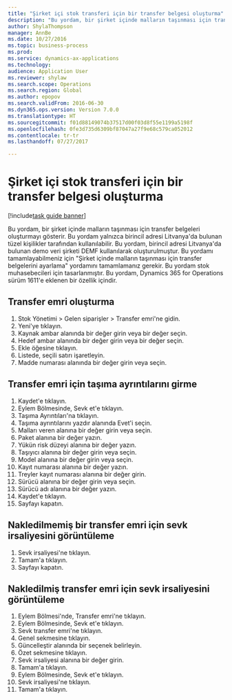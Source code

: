 ```yaml
--- 
title: "Şirket içi stok transferi için bir transfer belgesi oluşturma"
description: "Bu yordam, bir şirket içinde malların taşınması için transfer belgeleri oluşturmayı gösterir."
author: ShylaThompson
manager: AnnBe
ms.date: 10/27/2016
ms.topic: business-process
ms.prod: 
ms.service: dynamics-ax-applications
ms.technology: 
audience: Application User
ms.reviewer: shylaw
ms.search.scope: Operations
ms.search.region: Global
ms.author: epopov
ms.search.validFrom: 2016-06-30
ms.dyn365.ops.version: Version 7.0.0
ms.translationtype: HT
ms.sourcegitcommit: f01d88149074b37517d00f03d8f55e1199a5198f
ms.openlocfilehash: 0fe3d735d6309bf87047a27f9e68c579ca052012
ms.contentlocale: tr-tr
ms.lasthandoff: 07/27/2017

---
```

# <a name="generate-a-transfer-document-for-an-internal-inventory-transfer"></a>Şirket içi stok transferi için bir transfer belgesi oluşturma

[!include[task guide banner](../../includes/task-guide-banner.md)]

Bu yordam, bir şirket içinde malların taşınması için transfer belgeleri oluşturmayı gösterir. Bu yordam yalnızca birincil adresi Litvanya'da bulunan tüzel kişilikler tarafından kullanılabilir. Bu yordam, birincil adresi Litvanya'da bulunan demo veri şirketi DEMF kullanılarak oluşturulmuştur. Bu yordamı tamamlayabilmeniz için "Şirket içinde malların taşınması için transfer belgelerini ayarlama" yordamını tamamlamanız gerekir. Bu yordam stok muhasebecileri için tasarlanmıştır. Bu yordam, Dynamics 365 for Operations sürüm 1611'e eklenen bir özellik içindir.


## <a name="create-a-transfer-order"></a>Transfer emri oluşturma
1. Stok Yönetimi > Gelen siparişler > Transfer emri'ne gidin.
2. Yeni'ye tıklayın.
3. Kaynak ambar alanında bir değer girin veya bir değer seçin.
4. Hedef ambar alanında bir değer girin veya bir değer seçin.
5. Ekle öğesine tıklayın.
6. Listede, seçili satırı işaretleyin.
7. Madde numarası alanında bir değer girin veya seçin.

## <a name="enter-transportation-details-for-the-transfer-order"></a>Transfer emri için taşıma ayrıntılarını girme
1. Kaydet'e tıklayın.
2. Eylem Bölmesinde, Sevk et'e tıklayın.
3. Taşıma Ayrıntıları'na tıklayın.
4. Taşıma ayrıntılarını yazdır alanında Evet'i seçin.
5. Malları veren alanına bir değer girin veya seçin.
6. Paket alanına bir değer yazın.
7. Yükün risk düzeyi alanına bir değer yazın.
8. Taşıyıcı alanına bir değer girin veya seçin.
9. Model alanına bir değer girin veya seçin.
10. Kayıt numarası alanına bir değer yazın.
11. Treyler kayıt numarası alanına bir değer girin.
12. Sürücü alanına bir değer girin veya seçin.
13. Sürücü adı alanına bir değer yazın.
14. Kaydet'e tıklayın.
15. Sayfayı kapatın.

## <a name="view-the-packing-slip-for-the-unposted-transfer-order"></a>Nakledilmemiş bir transfer emri için sevk irsaliyesini görüntüleme
1. Sevk irsaliyesi'ne tıklayın.
2. Tamam'a tıklayın.
3. Sayfayı kapatın.

## <a name="view-the-packing-slip-for-the-posted-transfer-order"></a>Nakledilmiş transfer emri için sevk irsaliyesini görüntüleme
1. Eylem Bölmesi'nde, Transfer emri'ne tıklayın.
2. Eylem Bölmesinde, Sevk et'e tıklayın.
3. Sevk transfer emri'ne tıklayın.
4. Genel sekmesine tıklayın.
5. Güncelleştir alanında bir seçenek belirleyin.
6. Özet sekmesine tıklayın.
7. Sevk irsaliyesi alanına bir değer girin.
8. Tamam'a tıklayın.
9. Eylem Bölmesinde, Sevk et'e tıklayın.
10. Sevk irsaliyesi'ne tıklayın.
11. Tamam'a tıklayın.


